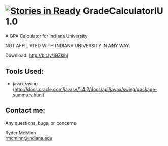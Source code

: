 [![Stories in Ready](https://badge.waffle.io/rmcminn/GradeCalculatorIU.png?label=ready&title=Ready)](https://waffle.io/rmcminn/GradeCalculatorIU)
GradeCalculatorIU   1.0
=================

A GPA Calculator for Indiana University

NOT AFFILIATED WITH INDIANA UNIVERSITY IN ANY WAY.

Download:
http://bit.ly/19Zklhj

Tools Used:
-----------
- javax.swing (http://docs.oracle.com/javase/1.4.2/docs/api/javax/swing/package-summary.html)

Contact me:
-----------

Any questions, bugs, or concerns

Ryder McMinn<br />
rmcminn@indiana.edu

